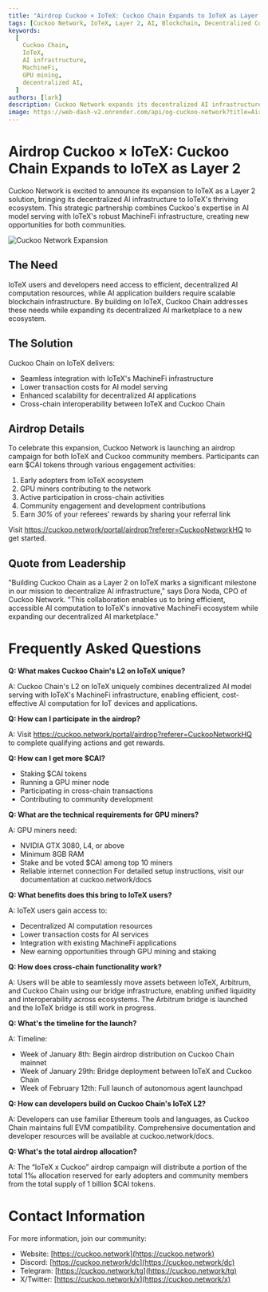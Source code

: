 ```yaml
---
title: "Airdrop Cuckoo × IoTeX: Cuckoo Chain Expands to IoTeX as Layer 2"
tags: [Cuckoo Network, IoTeX, Layer 2, AI, Blockchain, Decentralized Computing]
keywords:
  [
    Cuckoo Chain,
    IoTeX,
    AI infrastructure,
    MachineFi,
    GPU mining,
    decentralized AI,
  ]
authors: [lark]
description: Cuckoo Network expands its decentralized AI infrastructure to IoTeX as a Layer 2 solution, integrating with IoTeX's MachineFi ecosystem to offer scalable AI computation and cross-chain interoperability. Discover the benefits for developers, miners, and IoTeX users, and learn how to participate in the $CAI token airdrop.
image: https://web-dash-v2.onrender.com/api/og-cuckoo-network?title=Airdrop%20Cuckoo%20%C3%97%20IoTeX:%20Cuckoo%20Chain%20Expands%20to%20IoTeX%20as%20Layer%202
---
```


# Airdrop Cuckoo × IoTeX: Cuckoo Chain Expands to IoTeX as Layer 2

Cuckoo Network is excited to announce its expansion to IoTeX as a Layer 2 solution, bringing its decentralized AI infrastructure to IoTeX's thriving ecosystem. This strategic partnership combines Cuckoo's expertise in AI model serving with IoTeX's robust MachineFi infrastructure, creating new opportunities for both communities.

![Cuckoo Network Expansion](https://web-dash-v2.onrender.com/api/og-cuckoo-network?title=Airdrop%20Cuckoo%20%C3%97%20IoTeX:%20Cuckoo%20Chain%20Expands%20to%20IoTeX%20as%20Layer%202)

## **The Need**

IoTeX users and developers need access to efficient, decentralized AI computation resources, while AI application builders require scalable blockchain infrastructure. By building on IoTeX, Cuckoo Chain addresses these needs while expanding its decentralized AI marketplace to a new ecosystem.

## **The Solution**

Cuckoo Chain on IoTeX delivers:

- Seamless integration with IoTeX's MachineFi infrastructure
- Lower transaction costs for AI model serving
- Enhanced scalability for decentralized AI applications
- Cross-chain interoperability between IoTeX and Cuckoo Chain

## **Airdrop Details**

To celebrate this expansion, Cuckoo Network is launching an airdrop campaign for both IoTeX and Cuckoo community members. Participants can earn $CAI tokens through various engagement activities:

1. Early adopters from IoTeX ecosystem
2. GPU miners contributing to the network
3. Active participation in cross-chain activities
4. Community engagement and development contributions
5. Earn _30%_ of your referees' rewards by sharing your referral link

Visit https://cuckoo.network/portal/airdrop?referer=CuckooNetworkHQ to get started.

## **Quote from Leadership**

"Building Cuckoo Chain as a Layer 2 on IoTeX marks a significant milestone in our mission to decentralize AI infrastructure," says Dora Noda, CPO of Cuckoo Network. "This collaboration enables us to bring efficient, accessible AI computation to IoTeX's innovative MachineFi ecosystem while expanding our decentralized AI marketplace."

# **Frequently Asked Questions**

**Q: What makes Cuckoo Chain's L2 on IoTeX unique?**

A: Cuckoo Chain's L2 on IoTeX uniquely combines decentralized AI model serving with IoTeX's MachineFi infrastructure, enabling efficient, cost-effective AI computation for IoT devices and applications.

**Q: How can I participate in the airdrop?**

A: Visit https://cuckoo.network/portal/airdrop?referer=CuckooNetworkHQ to complete qualifying actions and get rewards.

**Q: How can I get more $CAI?**

- Staking $CAI tokens
- Running a GPU miner node
- Participating in cross-chain transactions
- Contributing to community development

**Q: What are the technical requirements for GPU miners?**

A: GPU miners need:

- NVIDIA GTX 3080, L4, or above
- Minimum 8GB RAM
- Stake and be voted $CAI among top 10 miners
- Reliable internet connection For detailed setup instructions, visit our documentation at cuckoo.network/docs

**Q: What benefits does this bring to IoTeX users?**

A: IoTeX users gain access to:

- Decentralized AI computation resources
- Lower transaction costs for AI services
- Integration with existing MachineFi applications
- New earning opportunities through GPU mining and staking

**Q: How does cross-chain functionality work?**

A: Users will be able to seamlessly move assets between IoTeX, Arbitrum, and Cuckoo Chain using our bridge infrastructure, enabling unified liquidity and interoperability across ecosystems. The Arbitrum bridge is launched and the IoTeX bridge is still work in progress.

**Q: What's the timeline for the launch?**

A: Timeline:

- Week of January 8th: Begin airdrop distribution on Cuckoo Chain mainnet
- Week of January 29th: Bridge deployment between IoTeX and Cuckoo Chain
- Week of February 12th: Full launch of autonomous agent launchpad

**Q: How can developers build on Cuckoo Chain's IoTeX L2?**

A: Developers can use familiar Ethereum tools and languages, as Cuckoo Chain maintains full EVM compatibility. Comprehensive documentation and developer resources will be available at cuckoo.network/docs.

**Q: What's the total airdrop allocation?**

A: The “IoTeX x Cuckoo” airdrop campaign will distribute a portion of the total 1‰ allocation reserved for early adopters and community members from the total supply of 1 billion $CAI tokens.

# **Contact Information**

For more information, join our community:

- Website: [https://cuckoo.network](https://cuckoo.network)
- Discord: [https://cuckoo.network/dc](https://cuckoo.network/dc)
- Telegram: [https://cuckoo.network/tg](https://cuckoo.network/tg)
- X/Twitter: [https://cuckoo.network/x](https://cuckoo.network/x)
